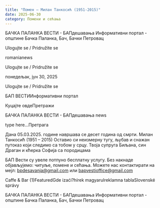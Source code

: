 ```yaml
---
title: "Помен – Милан Танкосић (1951-2015)"
date: 2025-06-30
category: Помени и сећања
---
```


БАЧКА ПАЛАНКА ВЕСТИ - БАПдешавања Информативни портал - општине Бачка Паланка, Бач, Бачки Петровац

Ulogujte se / Pridružite se

romanianews

Ulogujte se / Pridružite se

понедељак, јун 30, 2025

Ulogujte se / Pridružite se

БАП ВЕСТИИнформативни портал

Куцајте овдеПретражи

БАЧКА ПАЛАНКА ВЕСТИ - БАПдешавања news

type here...Претрага

Дана 05.03.2025. године навршава се десет година од смрти.
Милан Танкосић
(1951 – 2015)
Оставио си неизмерну тугу, љубав и снажан путоказ који следимо са тобом у срцу.
Твоја супруга Биљана, син Драган и кћерка Софија са породицама

БАП Вести су увеле потпуно бесплатну услугу. Без накнаде објављујемо: читуље, помене и сећања. Можете нас контактирати на мејл: bpdesavanja@gmail.com или bapvestioffice@gmail.com

Caffe & Bar (1)FeaturedGde izaći?hírek magyarulreklamna tablaSlovenské správy

БАЧКА ПАЛАНКА ВЕСТИ - БАПдешавања Информативни портал - општине Бачка Паланка, Бач, Бачки Петровац
